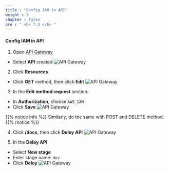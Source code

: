 ```yaml
---
title : "Config IAM in API"
weight : 3
chapter : false
pre : " <b> 7.3 </b> "
---
```


#### Config IAM in API
1. Open [API Gateway](https://console.aws.amazon.com/apigateway) 
 + Select **API** created
![API Gateway](/images/7.configiam/013-configiam.png)

2. Click **Resources**
 + Click **GET** method, then click **Edit**
![API Gateway](/images/7.configiam/014-configiam.png)

3. In the **Edit method request** section:
 + In **Authorization**, choose `AWS_IAM`
 + Click **Save**
![API Gateway](/images/7.configiam/015-configiam.png)

{{% notice info %}}
Similarly, do the same with POST and DELETE method.
{{% /notice %}}

4. Click **/docs**, then click **Deloy API**
![API Gateway](/images/7.configiam/016-configiam.png)

5. In the **Deloy API**
 + Select **New stage**
 + Enter stage name: `dev`
 + Click **Deloy**
![API Gateway](/images/7.configiam/017-configiam.png)

